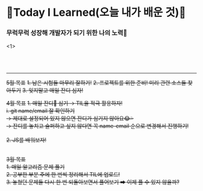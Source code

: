 
# 🌱Today I Learned(오늘 내가 배운 것)🌱

<h3> 무럭무럭 성장해 개발자가 되기 위한 나의 노력🤞</h3>

<1>

<br>
<br>
<hr>


~~5월 목표~~
~~1. 남은 시험들 마무리 잘하기!~~
~~2. 프로젝트를 위한 준비! 미리 관련 소스들 찾아두기~~
~~3. 잊지말고 매일 잔디 심자!~~
<br>

~~4월 목표~~
~~1. 매일 잔디💚 심기 → TIL을 적극 활용하자!~~<br>
   ~~i. git name/email 잘 확인하기~~<br>
   ~~→ 제대로 설정되어 있지 않으면 잔디가 심기지 않아요😂💦~~<br>
   ~~→ 잔디를 놓치고 슬퍼하고 싶지 않다면 꼭 name-email 순으로 변경해서 진행하기!~~<br>
   <br>
~~2. JS를 배워보자!~~<br>
 <br>

~~3월 목표~~<br>
~~1. 매일 알고리즘 문제 풀기~~<br>
~~2. 공부한 부분 주에 한 번씩 정리해서 TIL에 업로드!~~<br>
~~3. 놓쳤던 문제들 다시 한 번 되돌아보면서 풀어보기 ➡ 이제 풀 수 있지 않을까?~~<br>